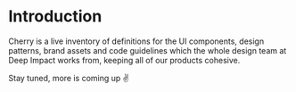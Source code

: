 # Introduction

Cherry is a live inventory of definitions for the UI components, design patterns, brand assets and code guidelines which the whole design team at Deep Impact works from, keeping all of our products cohesive.

Stay tuned, more is coming up ✌
